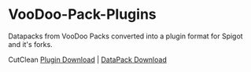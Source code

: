 # VooDoo-Pack-Plugins
Datapacks from VooDoo Packs converted into a plugin format for Spigot and it's forks.

CutClean [Plugin Download](https://github.com/LoJoSho/VooDoo-Pack-Plugins/releases) | [DataPack Download](http://gdanstum.net/-76651ONTK/2E?rndad=1266051228-1595368479)
